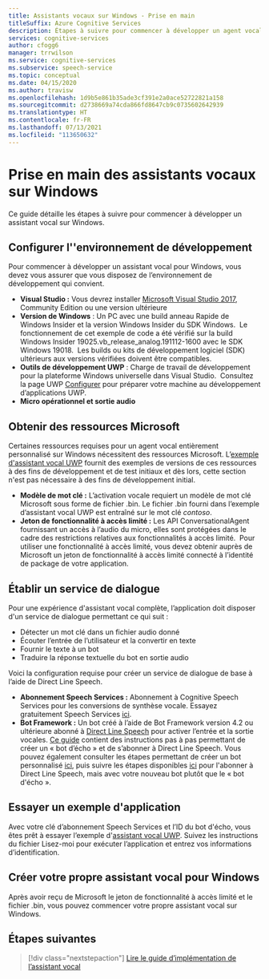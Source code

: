 ```yaml
---
title: Assistants vocaux sur Windows - Prise en main
titleSuffix: Azure Cognitive Services
description: Étapes à suivre pour commencer à développer un agent vocal sur Windows, y compris une référence au guide de démarrage rapide de l’exemple de code.
services: cognitive-services
author: cfogg6
manager: trrwilson
ms.service: cognitive-services
ms.subservice: speech-service
ms.topic: conceptual
ms.date: 04/15/2020
ms.author: travisw
ms.openlocfilehash: 1d9b5e861b35ade3cf391e2a0ace52722821a158
ms.sourcegitcommit: d2738669a74cda866fd8647cb9c0735602642939
ms.translationtype: HT
ms.contentlocale: fr-FR
ms.lasthandoff: 07/13/2021
ms.locfileid: "113650632"
---
```

# <a name="getting-started-with-voice-assistants-on-windows"></a>Prise en main des assistants vocaux sur Windows

Ce guide détaille les étapes à suivre pour commencer à développer un assistant vocal sur Windows.

## <a name="set-up-your-development-environment"></a>Configurer l''environnement de développement

Pour commencer à développer un assistant vocal pour Windows, vous devez vous assurer que vous disposez de l’environnement de développement qui convient.

- **Visual Studio :** Vous devrez installer [Microsoft Visual Studio 2017](https://visualstudio.microsoft.com/), Community Edition ou une version ultérieure
- **Version de Windows** : Un PC avec une build anneau Rapide de Windows Insider et la version Windows Insider du SDK Windows.  Le fonctionnement de cet exemple de code a été vérifié sur la build Windows Insider 19025.vb_release_analog.191112-1600 avec le SDK Windows 19018.  Les builds ou kits de développement logiciel (SDK) ultérieurs aux versions vérifiées doivent être compatibles.
- **Outils de développement UWP** : Charge de travail de développement pour la plateforme Windows universelle dans Visual Studio.  Consultez la page UWP [Configurer](/windows/uwp/get-started/get-set-up) pour préparer votre machine au développement d’applications UWP.
- **Micro opérationnel et sortie audio**

## <a name="obtain-resources-from-microsoft"></a>Obtenir des ressources Microsoft

Certaines ressources requises pour un agent vocal entièrement personnalisé sur Windows nécessitent des ressources Microsoft. L’[exemple d'assistant vocal UWP](windows-voice-assistants-faq.yml#the-uwp-voice-assistant-sample) fournit des exemples de versions de ces ressources à des fins de développement et de test initiaux et dès lors, cette section n'est pas nécessaire à des fins de développement initial.

- **Modèle de mot clé :** L’activation vocale requiert un modèle de mot clé Microsoft sous forme de fichier .bin. Le fichier .bin fourni dans l’exemple d’assistant vocal UWP est entraîné sur le mot clé *contoso*.
- **Jeton de fonctionnalité à accès limité :** Les API ConversationalAgent fournissant un accès à l’audio du micro, elles sont protégées dans le cadre des restrictions relatives aux fonctionnalités à accès limité.  Pour utiliser une fonctionnalité à accès limité, vous devez obtenir auprès de Microsoft un jeton de fonctionnalité à accès limité connecté à l’identité de package de votre application.

## <a name="establish-a-dialog-service"></a>Établir un service de dialogue

Pour une expérience d'assistant vocal complète, l’application doit disposer d'un service de dialogue permettant ce qui suit :

- Détecter un mot clé dans un fichier audio donné
- Écouter l’entrée de l’utilisateur et la convertir en texte
- Fournir le texte à un bot
- Traduire la réponse textuelle du bot en sortie audio

Voici la configuration requise pour créer un service de dialogue de base à l’aide de Direct Line Speech.

- **Abonnement Speech Services :** Abonnement à Cognitive Speech Services pour les conversions de synthèse vocale. Essayez gratuitement Speech Services [ici](./overview.md#try-the-speech-service-for-free).
- **Bot Framework :**  Un bot créé à l’aide de Bot Framework version 4.2 ou ultérieure abonné à [Direct Line Speech](./direct-line-speech.md) pour activer l’entrée et la sortie vocales. [Ce guide](./tutorial-voice-enable-your-bot-speech-sdk.md) contient des instructions pas à pas permettant de créer un « bot d’écho » et de s’abonner à Direct Line Speech. Vous pouvez également consulter les étapes permettant de créer un bot personnalisé [ici](https://blog.botframework.com/2018/05/07/build-a-microsoft-bot-framework-bot-with-the-bot-builder-sdk-v4/), puis suivre les étapes disponibles [ici](./tutorial-voice-enable-your-bot-speech-sdk.md) pour l'abonner à Direct Line Speech, mais avec votre nouveau bot plutôt que le « bot d'écho ».

## <a name="try-out-the-sample-app"></a>Essayer un exemple d'application

Avec votre clé d’abonnement Speech Services et l’ID du bot d'écho, vous êtes prêt à essayer l’exemple d'[assistant vocal UWP](windows-voice-assistants-faq.yml#the-uwp-voice-assistant-sample). Suivez les instructions du fichier Lisez-moi pour exécuter l’application et entrez vos informations d’identification.

## <a name="create-your-own-voice-assistant-for-windows"></a>Créer votre propre assistant vocal pour Windows

Après avoir reçu de Microsoft le jeton de fonctionnalité à accès limité et le fichier .bin, vous pouvez commencer votre propre assistant vocal sur Windows.

## <a name="next-steps"></a>Étapes suivantes

> [!div class="nextstepaction"]
> [Lire le guide d’implémentation de l’assistant vocal](windows-voice-assistants-implementation-guide.md)